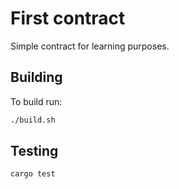 First contract
===================

Simple contract for learning purposes.

## Building
To build run:
```bash
./build.sh
```

## Testing

```bash
cargo test
```
